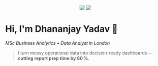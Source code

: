 <!-- top of your README -->

<p align="center">
  <img src="https://img.shields.io/badge/Data%20Analyst-Python%20%7C%20SQL%20%7C%20Excel%20%7C%20Tableau%20%7C%20Power%20BI-blue">
  <img src="https://komarev.com/ghpvc/?username=Dhananjay00007&style=flat">
</p>

# Hi, I'm **Dhananjay Yadav** 👋  
*MSc Business Analytics • Data Analyst in London*

> I turn messy operational data into decision-ready dashboards — **cutting report prep time by 80 %**.
